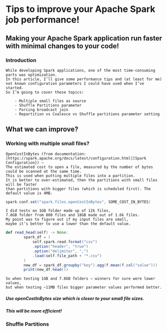 # Tips to improve your Apache Spark job performance!

## Making your Apache Spark application run faster with minimal changes to your code!

### Introduction
````text
While developing Spark applications, one of the most time-consuming parts was optimization. 
In this article, I’ll give some performance tips and (at least for me) 
not known configuration parameters I could have used when I’ve started.
So I’m going to cover these topics:

    - Multiple small files as source    
    - Shuffle Partitions parameter    
    - Forcing broadcast join    
    - Repartition vs Coalesce vs Shuffle partitions parameter setting
````

## What we can improve?

### Working with multiple small files?
````text
OpenCostInBytes (from documentation: [https://spark.apache.org/docs/latest/configuration.html][Spark Configuration]) — 
The estimated cost to open a file, measured by the number of bytes could be scanned at the same time. 
This is used when putting multiple files into a partition. 
It is better to over-estimated, then the partitions with small files will be faster 
than partitions with bigger files (which is scheduled first). The default value is 4MB.
````
````scala
spark.conf.set("spark.files.openCostInBytes", SOME_COST_IN_BYTES)
````
````text
I did tests on 1GB folder made up of 12k files, 
7.8GB folder from 800 files and 18GB made out of 1.6k files. 
My point was to figure out if my input files are small, 
maybe it’s better to use a lower than the default value.
````
````scala
def read_head(self) -> None:
        spark_df = (
            self.spark.read.format("csv")
            .option("header", "true")
            .option("delimiter", ",")
            .load(self.file_path + "*.csv")
        )
        new_df = spark_df.groupby("key").agg(f.mean(f.col("value")))
        print(new_df.head())
````
````text
So when testing 1GB and 7.8GB folders — winners for sure were lower values, 
but when testing ~11MB files bigger parameter values performed better.
````
##### Use openCostInBytes size which is closer to your small file sizes.
##### This will be more efficient!


### Shuffle Partitions


[Spark Configuration]: https://spark.apache.org/docs/latest/configuration.html